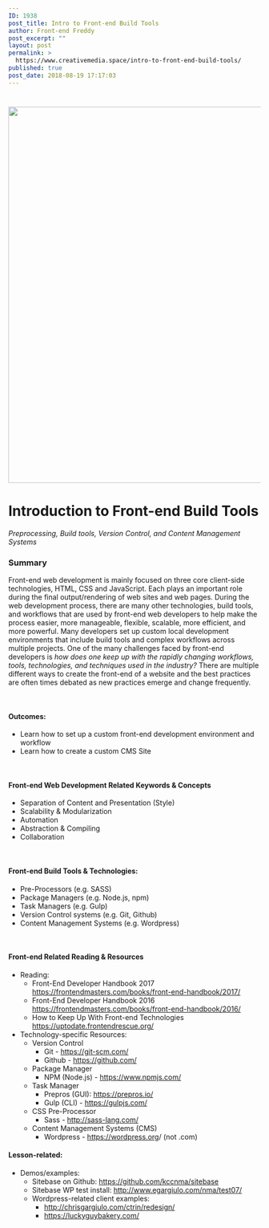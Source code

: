 ```yaml
---
ID: 1938
post_title: Intro to Front-end Build Tools
author: Front-end Freddy
post_excerpt: ""
layout: post
permalink: >
  https://www.creativemedia.space/intro-to-front-end-build-tools/
published: true
post_date: 2018-08-19 17:17:03
---
```

<h1><img class="aligncenter size-full wp-image-1939" src="https://www.creativemedia.space/wp-content/uploads/2018/08/frontendbuildtools-featured.gif" alt="" width="1500" height="750" /></h1>
<h1>Introduction to Front-end Build Tools</h1>
<em>Preprocessing, Build tools, Version Control, and Content Management Systems</em>
<h3>Summary</h3>
Front-end web development is mainly focused on three core client-side technologies, HTML, CSS and JavaScript. Each plays an important role during the final output/rendering of web sites and web pages. During the web development process, there are many other technologies, build tools, and workflows that are used by front-end web developers to help make the process easier, more manageable, flexible, scalable, more efficient, and more powerful. Many developers set up custom local development environments that include build tools and complex workflows across multiple projects. One of the many challenges faced by front-end developers is<em> how does one keep up with the rapidly changing workflows, tools, technologies, and techniques used in the industry?</em> There are multiple different ways to create the front-end of a website and the best practices are often times debated as new practices emerge and change frequently.

&nbsp;
<h4>Outcomes:</h4>
<ul>
 	<li>Learn how to set up a custom front-end development environment and workflow</li>
 	<li>Learn how to create a custom CMS Site</li>
</ul>
&nbsp;
<h4>Front-end Web Development Related Keywords &amp; Concepts</h4>
<ul>
 	<li>Separation of Content and Presentation (Style)</li>
 	<li>Scalability &amp; Modularization</li>
 	<li>Automation</li>
 	<li>Abstraction &amp; Compiling</li>
 	<li>Collaboration</li>
</ul>
&nbsp;
<h4>Front-end Build Tools &amp; Technologies:</h4>
<ul>
 	<li>Pre-Processors (e.g. SASS)</li>
 	<li>Package Managers (e.g. Node.js, npm)</li>
 	<li>Task Managers (e.g. Gulp)</li>
 	<li>Version Control systems (e.g. Git, Github)</li>
 	<li>Content Management Systems (e.g. Wordpress)</li>
</ul>
&nbsp;
<h4>Front-end Related Reading &amp; Resources</h4>
<ul>
 	<li>Reading:
<ul>
 	<li>Front-End Developer Handbook 2017
<a href="https://frontendmasters.com/books/front-end-handbook/2017/">https://frontendmasters.com/books/front-end-handbook/2017/</a></li>
 	<li>Front-End Developer Handbook 2016
<a href="https://frontendmasters.com/books/front-end-handbook/2016/">https://frontendmasters.com/books/front-end-handbook/2016/</a></li>
 	<li>How to Keep Up With Front-end Technologies
<a href="https://uptodate.frontendrescue.org/">https://uptodate.frontendrescue.org/</a></li>
</ul>
</li>
 	<li>Technology-specific Resources:
<ul>
 	<li>Version Control
<ul>
 	<li>Git - <a href="https://git-scm.com/">https://git-scm.com/</a></li>
 	<li>Github - <a href="https://github.com/">https://github.com/</a></li>
</ul>
</li>
 	<li>Package Manager
<ul>
 	<li>NPM (Node.js) - <a href="https://www.npmjs.com/">https://www.npmjs.com/</a></li>
</ul>
</li>
 	<li>Task Manager
<ul>
 	<li>Prepros (GUI): <a href="https://prepros.io/">https://prepros.io/</a></li>
 	<li>Gulp (CLI) - <a href="https://gulpjs.com/">https://gulpjs.com/</a></li>
</ul>
</li>
 	<li>CSS Pre-Processor
<ul>
 	<li>Sass - <a href="http://sass-lang.com/">http://sass-lang.com/</a></li>
</ul>
</li>
 	<li>Content Management Systems (CMS)
<ul>
 	<li>Wordpress - <a href="https://wordpress.org">https://wordpress.org</a>/ (not .com)</li>
</ul>
</li>
</ul>
</li>
</ul>
<h4>Lesson-related:</h4>
<ul>
 	<li>Demos/examples:
<ul>
 	<li>Sitebase on Github: <a href="https://github.com/kccnma/sitebase">https://github.com/kccnma/sitebase</a></li>
 	<li>Sitebase WP test install: <a href="http://www.egargiulo.com/nma/test07/">http://www.egargiulo.com/nma/test07/</a></li>
 	<li>Wordpress-related client examples:
<ul>
 	<li><a href="http://chrisgargiulo.com/ctrin/redesign/">http://chrisgargiulo.com/ctrin/redesign/</a></li>
 	<li><a href="https://luckyguybakery.com/">https://luckyguybakery.com/</a></li>
</ul>
</li>
</ul>
</li>
</ul>